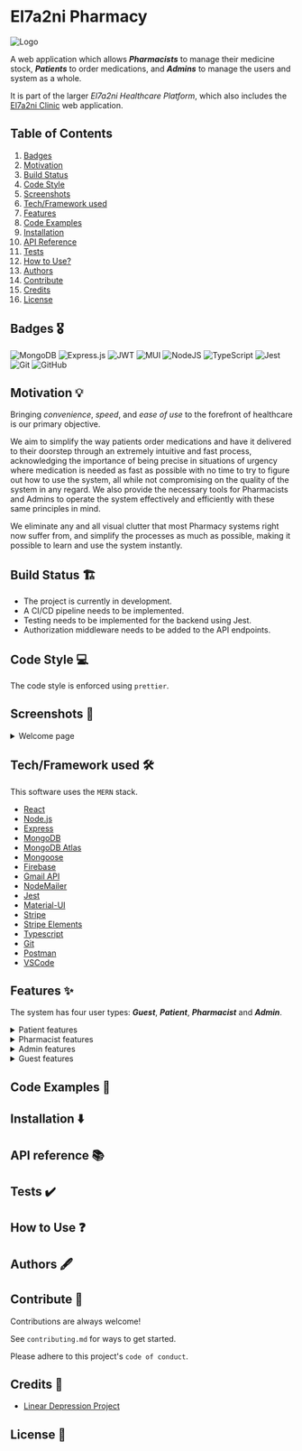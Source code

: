 # El7a2ni Pharmacy

![Logo](https://dev-to-uploads.s3.amazonaws.com/uploads/articles/th5xamgrr6se0x5ro4g6.png)

A web application which allows **_Pharmacists_** to manage their medicine stock, **_Patients_** to order medications, and **_Admins_** to manage the users and system as a whole.

It is part of the larger _El7a2ni Healthcare Platform_, which also includes the [El7a2ni Clinic](https://github.com/advanced-computer-lab-2023/Code-of-Duty2-Clinic) web application.

## Table of Contents

1. [Badges](#badges-🎖️)
1. [Motivation](#motivation-💡)
1. [Build Status](#build-status-🏗️)
1. [Code Style](#code-style-💻)
1. [Screenshots](#screenshots-📸)
1. [Tech/Framework used](#techframework-used-🛠️)
1. [Features](#features-✨)
1. [Code Examples](#code-examples-📝)
1. [Installation](#installation-⬇️)
1. [API Reference](#api-reference-📚)
1. [Tests](#tests-✔️)
1. [How to Use?](#how-to-use-❓)
1. [Authors](#authors-🖋️)
1. [Contribute](#contribute-👥)
1. [Credits](#credits-🙏)
1. [License](#license-📄)

## Badges 🎖️

![MongoDB](https://img.shields.io/badge/MongoDB-%234ea94b.svg?style=for-the-badge&logo=mongodb&logoColor=white)
![Express.js](https://img.shields.io/badge/express.js-%23404d59.svg?style=for-the-badge&logo=express&logoColor=%2361DAFB)
![JWT](https://img.shields.io/badge/JWT-black?style=for-the-badge&logo=JSON%20web%20tokens)
![MUI](https://img.shields.io/badge/MUI-%230081CB.svg?style=for-the-badge&logo=mui&logoColor=white)
![NodeJS](https://img.shields.io/badge/node.js-6DA55F?style=for-the-badge&logo=node.js&logoColor=white)
![TypeScript](https://img.shields.io/badge/typescript-%23007ACC.svg?style=for-the-badge&logo=typescript&logoColor=white)
![Jest](https://img.shields.io/badge/-jest-%23C21325?style=for-the-badge&logo=jest&logoColor=white)
![Git](https://img.shields.io/badge/git-%23F05033.svg?style=for-the-badge&logo=git&logoColor=white)
![GitHub](https://img.shields.io/badge/github-%23121011.svg?style=for-the-badge&logo=github&logoColor=white)

## Motivation 💡

Bringing _convenience_, _speed_, and _ease of use_ to the forefront of healthcare is our primary objective.

We aim to simplify the way patients order medications and have it delivered to their doorstep through an extremely intuitive and fast process, acknowledging the importance of being precise in situations of urgency where medication is needed as fast as possible with no time to try to figure out how to use the system, all while not compromising on the quality of the system in any regard. We also provide the necessary tools for Pharmacists and Admins to operate the system effectively and efficiently with these same principles in mind.

We eliminate any and all visual clutter that most Pharmacy systems right now suffer from, and simplify the processes as much as possible, making it possible to learn and use the system instantly.

## Build Status 🏗️

- The project is currently in development.
- A CI/CD pipeline needs to be implemented.
- Testing needs to be implemented for the backend using Jest.
- Authorization middleware needs to be added to the API endpoints.

## Code Style 💻

The code style is enforced using `prettier`.

## Screenshots 📸

<details>
<summary>Welcome page</summary>

![Welcome page]()

</details>

## Tech/Framework used 🛠️

This software uses the `MERN` stack.

- [React](https://reactjs.org/)
- [Node.js](https://nodejs.org/en/)
- [Express](https://expressjs.com/)
- [MongoDB](https://www.mongodb.com/)
- [MongoDB Atlas](https://www.mongodb.com/cloud/atlas)
- [Mongoose](https://mongoosejs.com/)
- [Firebase](https://firebase.google.com/)
- [Gmail API](https://developers.google.com/gmail/api/guides)
- [NodeMailer](https://nodemailer.com/about/)
- [Jest](https://jestjs.io/)
- [Material-UI](https://material-ui.com/)
- [Stripe](https://stripe.com/)
- [Stripe Elements](https://stripe.com/payments/elements)
- [Typescript](https://www.typescriptlang.org/)
- [Git](https://git-scm.com/)
- [Postman](https://www.postman.com/)
- [VSCode](https://code.visualstudio.com/)

## Features ✨

The system has four user types: **_Guest_**, **_Patient_**, **_Pharmacist_** and **_Admin_**.

<details>

 <summary> Patient features </summary>

- </details>

<details>

 <summary> Pharmacist features </summary>

-

</details>

<details>

 <summary> Admin features </summary>

-

</details>

<details>

<summary> Guest features </summary>

- Sign up as a patient or pharmacist.

</details>

## Code Examples 📝

## Installation ⬇️

## API reference 📚

## Tests ✔️

## How to Use ❓

## Authors 🖋️

## Contribute 👥

Contributions are always welcome!

See `contributing.md` for ways to get started.

Please adhere to this project's `code of conduct`.

## Credits 🙏

- [Linear Depression Project](https://github.com/Advanced-Computer-Lab-2022/Linear-Depression)

## License 📄
